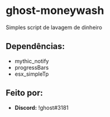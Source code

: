 # ghost-moneywash

Simples script de lavagem de dinheiro

## Dependências:
* mythic_notify
* progressBars
* esx_simpleTp

## Feito por: 
* **Discord:** !ghost#3181
